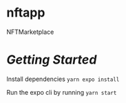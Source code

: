 # nftapp

NFTMarketplace

# *Getting Started*
Install dependencies
`yarn expo install`


Run the expo cli by running
`yarn start`

